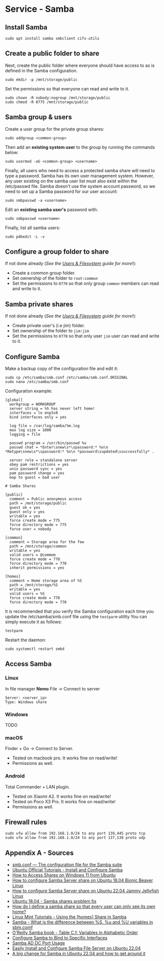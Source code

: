# Service - Samba

## Install Samba

```shell
sudo apt install samba smbclient cifs-utils
```

## Create a public folder to share

Next, create the public folder where everyone should have access to as is defined in the Samba configuration.
```shell
sudo mkdir -p /mnt/storage/public
```

Set the permissions so that everyone can read and write to it.
```shell
sudo chown -R nobody:nogroup /mnt/storage/public
sudo chmod -R 0775 /mnt/storage/public
```

## Samba group & users

Create a user group for the private group shares:
```shell
sudo addgroup <common-group>
```

Then add an **existing system user** to the group by running the commands below:
```shell
sudo usermod -aG <common-group> <username>
```

Finally, all users who need to access a protected samba share will need to type a password.
Samba has its own user management system. However, any user existing on the samba user list must also exist within the /etc/passwd file.
Samba doesn't use the system account password, so we need to set up a Samba password for our user account:
```shell
sudo smbpasswd -a <username>
```

Edit an **existing samba user's** password with:
```shell
sudo smbpasswd <username>
```

Finally, list all samba users:
```shell
sudo pdbedit -L -v
```

## Configure a group folder to share

If not done already (_See the [Users & Filesystem](System%20-%20Users%20&%20Filesystem%20Layout.md)  guide for more!_): 
- Create a common group folder.
- Set ownership of the folder to `root:common`
- Set the permissions to `0770` so that only group `common` members can read and write to it.

## Samba private shares

If not done already (_See the [Users & Filesystem](System%20-%20Users%20&%20Filesystem%20Layout.md) guide for more!_): 
- Create private user's (i.e jim) folder.
- Set ownership of the folder to `jim:jim`
- Set the permissions to `0770` so that only user `jim` user can read and write to it.

## Configure Samba

Make a backup copy of the configuration file and edit it:
```shell
sudo cp /etc/samba/smb.conf /etc/samba/smb.conf.ORIGINAL
sudo nano /etc/samba/smb.conf
```

Configuration example:
```
[global]
  workgroup = WORKGROUP
  server string = %h has never left home!
  interfaces = lo enp3s0
  bind interfaces only = yes

  log file = /var/log/samba/%m.log
  max log size = 1000
  logging = file

  passwd program = /usr/bin/passwd %u
  passwd chat = *Enter\snew\s*\spassword:* %n\n *Retype\snew\s*\spassword:* %n\n *password\supdated\ssuccessfully* .

  server role = standalone server
  obey pam restrictions = yes
  unix password sync = yes
  pam password change = yes
  map to guest = bad user

# Samba Shares

[public]
  comment = Public anonymous access
  path = /mnt/storage/public
  guest ok = yes
  guest only = yes
  writable = yes
  force create mode = 775
  force directory mode = 775
  force user = nobody

[common]
  comment = Storage area for the few
  path = /mnt/storage/common
  writable = yes
  valid users = @commom
  force create mode = 770
  force directory mode = 770
  inherit permissions = yes

[homes]
  comment = Home storage area of %S
  path = /mnt/storage/%S
  writable = yes
  valid users = %S
  force create mode = 770
  force directory mode = 770
```

It is  recommended that you verify the Samba configuration each time you update the /etc/samba/smb.conf file using the `testparm` utility
You can simply execute it as follows:
```
testparm
```

Restart the daemon:
```shell
sudo systemctl restart smbd
```

## Access Samba

### Linux

In file manager **Nemo** File -> Connect to server
```
Server: <server_ip>
Type: Windows share
```

### Windows
TODO

### macOS

Finder + Go -> Connect to Server.
- Tested on macbook pro. It works fine on read/write!
- Permissions as well.

### Android

Total Commander + LAN plugin.
- Tested on Xiaomi A2. It works fine on read/write!
- Tested on Poco X3 Pro. It works fine on read/write!
- Permissions as well.

## Firewall rules

```shell
sudo ufw allow from 192.168.1.0/24 to any port 139,445 proto tcp
sudo ufw allow from 192.168.1.0/24 to any port 137,138 proto udp
```

## Appendix A - Sources

- [smb.conf — The configuration file for the Samba suite](https://www.samba.org/samba/docs/current/man-html/smb.conf.5.html)
- [Ubuntu Official Tutorials - Install and Configure Samba](https://ubuntu.com/tutorials/install-and-configure-samba)
- [How to Access Shares on Windows 11 from Ubuntu](https://websiteforstudents.com/how-to-access-shares-on-windows-11-from-ubuntu/)
- [How to configure Samba Server share on Ubuntu 18.04 Bionic Beaver Linux](https://linuxconfig.org/how-to-configure-samba-server-share-on-ubuntu-18-04-bionic-beaver-linux)
- [How to configure Samba Server share on Ubuntu 22.04 Jammy Jellyfish Linux](https://linuxconfig.org/how-to-configure-samba-server-share-on-ubuntu-22-04-jammy-jellyfish-linux)
- [Ubuntu 18.04 - Samba shares problem fix](https://www.dedoimedo.com/computers/ubuntu-beaver-samba-shares.html)
- [How do I define a samba share so that every user can only see its own home?](https://unix.stackexchange.com/questions/36853/how-do-i-define-a-samba-share-so-that-every-user-can-only-see-its-own-home)
- [Linux Mint Tutorials - Using the \[homes\] Share in Samba](https://forums.linuxmint.com/viewtopic.php?f=42&t=77063&sid=464f3d114dc81a360b841436997d9edc)
- [Samba - What is the difference between %S, %u and %U variables in sbm.comf](https://lists.samba.org/archive/samba/2012-November/169927.html)
- [O'Reilly Samba book - Table C.1: Variables in Alphabetic Order](https://www.oreilly.com/openbook/samba/book/appc_01.html#appc-88529)
- [Configure Samba to Bind to Specific Interfaces](https://wiki.samba.org/index.php/Configure_Samba_to_Bind_to_Specific_Interfaces)
- [Samba AD DC Port Usage](https://wiki.samba.org/index.php/Samba_AD_DC_Port_Usage)
- [Easily Install and Configure Samba File Server on Ubuntu 22.04](https://kifarunix.com/easily-install-and-configure-samba-file-server-on-ubuntu-22-04/)
- [A big change for Samba in Ubuntu 22.04 and how to get around it](https://www.techrepublic.com/article/big-change-samba-ubuntu/)
